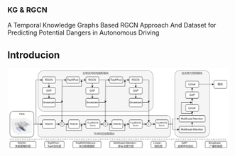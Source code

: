### KG & RGCN
A Temporal Knowledge Graphs Based RGCN Approach And Dataset for Predicting Potential Dangers in Autonomous Driving

## Introducion
<img src="asset/TKGCN.png" width="500">





